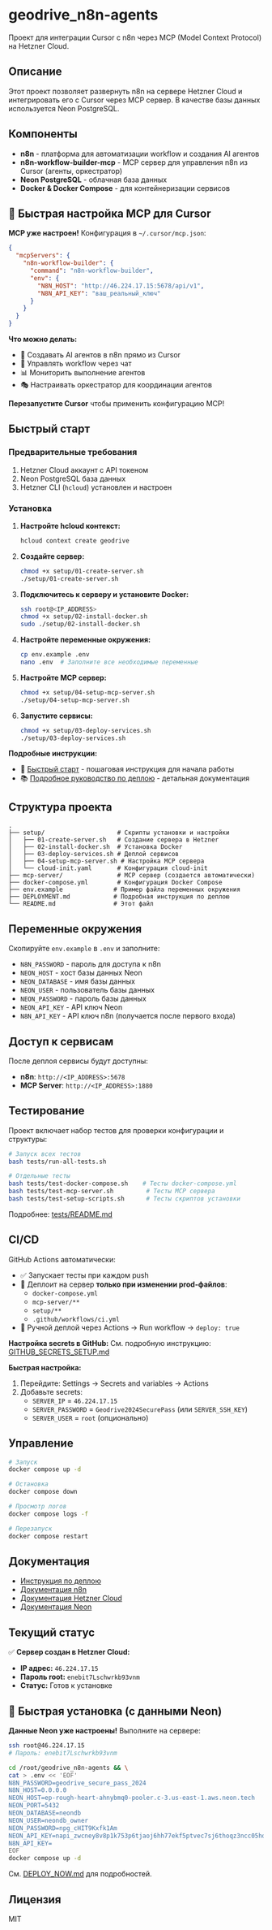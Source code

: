 # geodrive_n8n-agents

Проект для интеграции Cursor с n8n через MCP (Model Context Protocol) на Hetzner Cloud.

## Описание

Этот проект позволяет развернуть n8n на сервере Hetzner Cloud и интегрировать его с Cursor через MCP сервер. В качестве базы данных используется Neon PostgreSQL.

## Компоненты

- **n8n** - платформа для автоматизации workflow и создания AI агентов
- **n8n-workflow-builder-mcp** - MCP сервер для управления n8n из Cursor (агенты, оркестратор)
- **Neon PostgreSQL** - облачная база данных
- **Docker & Docker Compose** - для контейнеризации сервисов

## 🚀 Быстрая настройка MCP для Cursor

**MCP уже настроен!** Конфигурация в `~/.cursor/mcp.json`:

```json
{
  "mcpServers": {
    "n8n-workflow-builder": {
      "command": "n8n-workflow-builder",
      "env": {
        "N8N_HOST": "http://46.224.17.15:5678/api/v1",
        "N8N_API_KEY": "ваш_реальный_ключ"
      }
    }
  }
}
```

**Что можно делать:**
- 🤖 Создавать AI агентов в n8n прямо из Cursor
- 🔄 Управлять workflow через чат
- 📊 Мониторить выполнение агентов
- 🎭 Настраивать оркестратор для координации агентов

**Перезапустите Cursor** чтобы применить конфигурацию MCP!

## Быстрый старт

### Предварительные требования

1. Hetzner Cloud аккаунт с API токеном
2. Neon PostgreSQL база данных
3. Hetzner CLI (`hcloud`) установлен и настроен

### Установка

1. **Настройте hcloud контекст:**
   ```bash
   hcloud context create geodrive
   ```

2. **Создайте сервер:**
   ```bash
   chmod +x setup/01-create-server.sh
   ./setup/01-create-server.sh
   ```

3. **Подключитесь к серверу и установите Docker:**
   ```bash
   ssh root@<IP_ADDRESS>
   chmod +x setup/02-install-docker.sh
   sudo ./setup/02-install-docker.sh
   ```

4. **Настройте переменные окружения:**
   ```bash
   cp env.example .env
   nano .env  # Заполните все необходимые переменные
   ```

5. **Настройте MCP сервер:**
   ```bash
   chmod +x setup/04-setup-mcp-server.sh
   ./setup/04-setup-mcp-server.sh
   ```

6. **Запустите сервисы:**
   ```bash
   chmod +x setup/03-deploy-services.sh
   ./setup/03-deploy-services.sh
   ```

**Подробные инструкции:**
- 📖 [Быстрый старт](QUICKSTART.md) - пошаговая инструкция для начала работы
- 📚 [Подробное руководство по деплою](DEPLOYMENT.md) - детальная документация

## Структура проекта

```
.
├── setup/                    # Скрипты установки и настройки
│   ├── 01-create-server.sh   # Создание сервера в Hetzner
│   ├── 02-install-docker.sh  # Установка Docker
│   ├── 03-deploy-services.sh # Деплой сервисов
│   ├── 04-setup-mcp-server.sh # Настройка MCP сервера
│   └── cloud-init.yaml       # Конфигурация cloud-init
├── mcp-server/               # MCP сервер (создается автоматически)
├── docker-compose.yml        # Конфигурация Docker Compose
├── env.example              # Пример файла переменных окружения
├── DEPLOYMENT.md            # Подробная инструкция по деплою
└── README.md                # Этот файл
```

## Переменные окружения

Скопируйте `env.example` в `.env` и заполните:

- `N8N_PASSWORD` - пароль для доступа к n8n
- `NEON_HOST` - хост базы данных Neon
- `NEON_DATABASE` - имя базы данных
- `NEON_USER` - пользователь базы данных
- `NEON_PASSWORD` - пароль базы данных
- `NEON_API_KEY` - API ключ Neon
- `N8N_API_KEY` - API ключ n8n (получается после первого входа)

## Доступ к сервисам

После деплоя сервисы будут доступны:

- **n8n**: `http://<IP_ADDRESS>:5678`
- **MCP Server**: `http://<IP_ADDRESS>:1880`

## Тестирование

Проект включает набор тестов для проверки конфигурации и структуры:

```bash
# Запуск всех тестов
bash tests/run-all-tests.sh

# Отдельные тесты
bash tests/test-docker-compose.sh    # Тесты docker-compose.yml
bash tests/test-mcp-server.sh         # Тесты MCP сервера
bash tests/test-setup-scripts.sh      # Тесты скриптов установки
```

Подробнее: [tests/README.md](tests/README.md)

## CI/CD

GitHub Actions автоматически:
- ✅ Запускает тесты при каждом push
- 🚀 Деплоит на сервер **только при изменении prod-файлов**:
  - `docker-compose.yml`
  - `mcp-server/**`
  - `setup/**`
  - `.github/workflows/ci.yml`
- 🎯 Ручной деплой через Actions → Run workflow → `deploy: true`

**Настройка secrets в GitHub:**
См. подробную инструкцию: [GITHUB_SECRETS_SETUP.md](GITHUB_SECRETS_SETUP.md)

**Быстрая настройка:**
1. Перейдите: Settings → Secrets and variables → Actions
2. Добавьте secrets:
   - `SERVER_IP` = `46.224.17.15`
   - `SERVER_PASSWORD` = `Geodrive2024SecurePass` (или `SERVER_SSH_KEY`)
   - `SERVER_USER` = `root` (опционально)

## Управление

```bash
# Запуск
docker compose up -d

# Остановка
docker compose down

# Просмотр логов
docker compose logs -f

# Перезапуск
docker compose restart
```

## Документация

- [Инструкция по деплою](DEPLOYMENT.md)
- [Документация n8n](https://docs.n8n.io/)
- [Документация Hetzner Cloud](https://docs.hetzner.com/)
- [Документация Neon](https://neon.tech/docs/)

## Текущий статус

✅ **Сервер создан в Hetzner Cloud:**
- **IP адрес:** `46.224.17.15`
- **Пароль root:** `enebit7Lschwrkb93vnm`
- **Статус:** Готов к установке

## 🚀 Быстрая установка (с данными Neon)

**Данные Neon уже настроены!** Выполните на сервере:

```bash
ssh root@46.224.17.15
# Пароль: enebit7Lschwrkb93vnm

cd /root/geodrive_n8n-agents && \
cat > .env << 'EOF'
N8N_PASSWORD=geodrive_secure_pass_2024
N8N_HOST=0.0.0.0
NEON_HOST=ep-rough-heart-ahnybmq0-pooler.c-3.us-east-1.aws.neon.tech
NEON_PORT=5432
NEON_DATABASE=neondb
NEON_USER=neondb_owner
NEON_PASSWORD=npg_cHIT9Kxfk1Am
NEON_API_KEY=napi_zwcney8v8p1k753p6tjaoj6hh77ekf5ptvec7sj6thoqz3ncc05hq1qkf5err7b9
N8N_API_KEY=
EOF
docker compose up -d
```

См. [DEPLOY_NOW.md](DEPLOY_NOW.md) для подробностей.

## Лицензия

MIT
